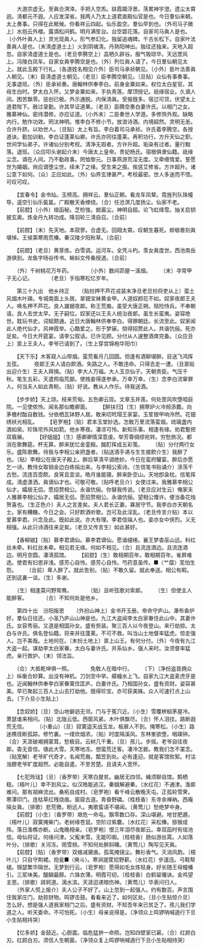 <!-- { "loadSidebar": true } -->
　　大道宗虚无。至眞合溟涬。手把入空炁。趺霞蹑浮景。荡累神宇澄。遗尘太霄逈。淸都元不遐。人应发深省。我两人乃太上道君直殿仙官是也。今日羣仙来朝。太上奏事。只得在此秪候。你看祥云四起。仙乐盈空。羣仙早到也。〔外司马子微上〕水抱云外楼。露滴松间鹤。明月满笙台。台空碧花落。自家司马眞人是也。〔小外叶眞人上〕灵光现眞人。形气参幻化。独留追魂碑。千古长松下。自家叶法善眞人是也。〔末淸虚道士上〕火到阴魂淸。丹熟阳神出。独往还独来。天地入超忽。自家淸虚道士是也。〔老旦李腾空上〕嵓栖久辟谷。服气吸琼华。天远罡风上。冯陵白凤车。自家女眞李腾空是也。〔外〕列位眞人请了。今日羣仙朝见太上。就此玉殿下行礼。〔各道姓名相见介外〕臣司马承祯朝见。〔小外〕臣叶法善眞人朝见。〔末〕臣淸虚道士朝见。〔老旦〕臣李腾空朝见。〔旦贴〕众仙有事奏事。无事退班。〔外〕臣承祯奏。唐翰林供奉李白。前身金粟如来。权位太白星官。其母生白时。梦太白入怀。又梦金粟如来。手执靑莲。摩顶授记。祇缘宿业。久谪人间。困苦飘零。惩创已极。外示通脱。内保淸眞。受报旣多。宿愆可贷。伏望太上道君陛下。赦过录勤。许其早证道果。〔老旦〕臣腾空奏白妻许氏。以相门之女。雅慕神仙。密纬潜修。亦应证道。〔小外末〕二臣奏世人学道。多修饰外观。缺略内行。勉作功效。罔汰神明。惟李白不修小节。放浪诗酒。内境超然。灵明无恙。合许升跻。以劝世人。〔旦贴〕太上有旨。李白着司马承祯。许氏着李腾空。各授道诀。勤加训勑。李白证蓬莱仙卿。许氏亦同往蓬莱。再积功行。方升天仙之职。世间学仙弟子。许诸仙分别考校。淸净无瑕者。方许升超。垢染有过者。量行黜落。退班。〔众应叩头谢起介末〕今唐太上皇帝。贵妃杨氏。宿根俱隶仙籍。祇缘尘念。谪在人间。乃不勤政事。罔恤黎元。日事燕游荒淫无度。又牵缠情爱。誓愿世为婚姻。尙应谪堕尘世。续未了之缘。受生来之报。俟惩艾修省。方许超升。诸公意下如何。〔众〕正应如此。〔外〕仙界玄律甚严。考校最密。世人多迷而不悟。可叹可叹。 

　　【宜春令】金书灿。玉榜高。拥祥云。羣仙正朝。看龙车凤辇。霓旌列队珠幢导。遥空引仙乐氤氲。广殿散天香缭绕。〔合〕任沧溟几度扬尘。仙家不老。 
　　【前腔】〔小外〕琅函秘。芝检弢。蜕嚣尘。神明自超。论飞虹绛雪。抽关启钥披玄奥。炼金丹九转功成。降羽轮三淸自召。〔合前〕 

　　【前腔】〔末〕先天地。本寂寥。合虚无。回翔太霄。叹朝生暮死。蜉蝣晷刻眞堪悼。王侯第寒雨荒榛。秦汉陵夕阳秋草。〔合前〕 

　　【前腔】〔老旦〕黄芽炼。白雪调。运河车。全凭斗杓。羡女眞度世。西池南岳游俱到。龙鱼字旸谷传书。蝌蚪文传桑授道。〔合前〕 

　　〔外〕千树桃花万年药。　　　　〔小外〕数间茆屋一溪烟。 
　　〔末〕寻常甲子无心记。　　　　〔老旦〕手指寒松忆岁年。 

　　第三十九出　他乡持正 
　　〔贴扮押不芦花戎装末净旦老旦扮将吏从上〕蛮土风烟木叶疎。专城南面上头居。翠钿宝袜黄金甲。人道奴颜花不如。奴家夜郞王夫人。唤名押不芦花。良人雄据夜郞。称王荒裔。虽受大唐正朔。阻险恃兵。不奉朝请。良人去世太早。无子嗣位。奴家还以王夫人统治夜郞。虽生长蛮夷。姿容绝世。耽玩书史。词赋颇通。近日大唐翰林供奉李白。得罪朝廷。长流至此。奴家闻此人绝代仙才。风神霞举。心酷爱之。形于梦寐。倘得招赘此人。共谐伉俪。死亦足矣。今日大开筵宴。请李公叙话。已许见顾。分付从人速整酒席完备。〔众应丑上〕禀上王夫人。李爷已请到了。〔生上穿宫锦袍华阳巾〕 

　　【天下乐】木客窥人山带烟。蛮荒看月几回圆。但逢有酒聊堪醉。目送飞鸿挥五弦。 
　　夜郞王夫人请白飮酒。失路之人。不敢违命。只得去走一遭。〔丑禀贴出迎介生〕王夫人拜揖。〔贴〕李大人万福。大人玉京仙子。天朝贵臣。气压千秋。笔生五彩。天遣照临荒鄙。使贱妾得遂参承。万幸万幸。〔生〕念李白流窜罪人。何当夫人如此靑盼。〔贴〕好说。教从人作乐。待我送酒。 

　　【步步娇】天上琼。枝来荒甸。五色卿云现。文章玉井莲。何处罡风吹堕咱庭院。一见使侬怜。闻名那似瞻卿面。 
　　【醉扶归】〔生〕拥寒炉火冷频添爨。向茅檐村酤自数钱。分依栖瓦钵野人居。敢来叨玳瑁王家宴。玉笙银甲响泠然。花钿绣袄光相乱。 
　　【皂罗袍】〔贴〕君本玉堂妙选。怎敎万里流落蛮烟。琉璃盏内酒如泉。珍珠帘外风如箭。他乡寒夜。凄凉可怜。新知乐事。相逢有缘。劝君蹔把双眉展。 
　　【好姐姐】〔生〕感卿卿情深意虔。举芳尊绸缪宛转。穷愁旅况。都消在歌舞筵。杯无算。醉来犹忆金銮殿。酩酊挥成五彩笺。 
　　〔贴〕分付两行女乐。盛陈歌舞。待我与李相公亲把盏者。〔贴送酒手递与生生接飮介生〕我醉了也。〔贴〕李相公在唐天子殿上。醉后草淸平调绝妙。今日在蛮府驩宴。醉后亦愿乞一诗。教侍女取销金边白练绢出来。与李相公索诗。〔生信笔书贴诵介〕涤荡千古愁。流连百壶飮。良宵且宜谈。皓月谁能寝。醉来卧空山。天地卽衾枕。信笔挥成。淸虚潇洒。眞谪仙才也。可敬可敬。〔贴呼老旦介〕女使过来。我雅慕李相公仙才。孀居无侣。愿招赘相公。永谐伉俪。你替我传说。〔老旦应对生云〕俺家夫人雅慕李相公仙才。孀居无侣。愿招赘相公。永谐伉俪。望相公慨许。便当备花烛贺喜也。〔生正色介〕夫人之言差矣。夫人君长正妻。寡居守节。我李白亦天朝名士。家有糟糠。今日之会。只好飮酒听歌。岂可及此淫乱。〔老旦传言介贴〕本以爱慕李君。兴念及此。旣如此说。亦大有理。李君信端人也。妾亦女中侠烈。义无相强。从此只诗酒往来足矣。〔老旦又传言生〕如此甚好。 

　　【香柳娘】〔贴〕慕李君谪仙。慕李君谪仙。愿谐缱绻。襄王梦杳巫山远。料红丝未牵。料红丝未牵。相见若无缘。何如不相见。〔合〕且流连酒边。且流连酒边。明月空圆。凄淸孤馆。 
　　【前腔】〔生〕敢相期百年。敢相期百年。雀屛难选。使君有妇恩非浅。感芳心自怜。感芳心自怜。芍药意虽传。■〈艹糜〉芜怕生怨。 
　　〔合前〕卑人醉了。就此吿别。〔贴〕不敢久留。就此奉送。相公有暇。还到这裏一谈。〔生〕多谢。 

　　〔生〕相逢莫问野鸳鸯。　　　　〔贴〕且听弦歌对索郞。 
　　〔生〕但使主人能醉客。　　　　〔合〕不知何处是他乡。 

　　第四十出　汾阳报恩 
　　〔外扮山神上〕金书开玉册。帝命守庐山。瀑布香炉好。羣仙日往还。小圣乃庐山山神是也。九江大盗闻李太白家眷住此山中。其妻许氏。女容秀丽。又道是相国孙女。盛有赀装。聚三百人以今夜登山。来行劫掠。太白与许氏。俱名登仙籍。将来并往蓬莱。不可不救。叫当山土地督率猛虎。惊走强人。岂不美哉。土地何在。〔末扮土地上〕禀上山王。有何分付。〔外〕今夜有九江大盗一起。谋劫李太白家眷。太白与妻许氏。并系仙乡。强人来时。汝须督率猛虎。亲行救护。〔末〕领法旨。 

　　〔合〕大抵乾坤俱一照。　　　　免敎人在暗中行。 
　　〔下〕〔净扮盗首拥众上〕纵衡合妙算。出没有神机。刀剑空中举。艨艟水上飞。自家九江大盗麦虎牙是也。近闻翰林供奉李白家眷寓住匡庐。白妻许氏。乃相国孙女。盛有资财。姿容甚美。早已聚起三百人上山去打劫他。旣得珍宝。亦可获美姝。众人可速打点上山去。〔下介旦小生贴上〕 

　　【念奴娇】〔旦〕空山地僻逈无邻。门与于菟穴近。〔小生〕雪覆栟榈茅屋冷。萧瑟谁来相问。〔贴〕北陇云低。西窗风紧。木叶俱飘尽。〔合〕怀人泪抆。路断遐荒无信。 
　　〔小重山〕〔旦〕寂寞遥天战玉龙。板扉人不到。掩寒松。〔小生〕路迷樵径断孤踪。修竹裏。一缕炊烟浓。〔贴〕时度隔溪风。东林峯欲堕。咽疎钟。〔合〕天涯破褐拥蒙茸。愁极目。云树几千重。〔旦〕孩儿。步摇。老爷自往夜郞。杳无音信。値此大雪。天寒地冻。想蛮荒迁客。凄冷怎捱。教我们怎不罣念。〔贴宽解〕老爷旷代奇才。名闻荒裔。瓢笠到处。必有逢迎。就是客馆败絮。村沽浊醪老爷旷度超然。必能自遣。不至苦楚。且请夫人宽怀。 

　　【七犯玲珑】〔旦〕〔香罗带〕天寒白屋贫。幽居无四邻。蝇须聊自馆。鹪栖稳。〔梧叶儿〕幸不到风尘。似汉皓能逃汉。秦娥解避秦。〔水红花〕不通津。渔郞难问。那有胡麻流出。桑柘自成村。〔皂罗袍〕看千峰云散晚天屯。正孤轮雪霁。寒潭印门。连枯草红残烧痕。窗窥古道。靑昏野磷。〔桂枝香〕东寺余禅衲。西庵隔女眞。〔排歌〕悲荒徼。盼远人。夷歌蛮语不堪闻。〔黄莺儿〕愁绝梦中身。 
　　【前腔】〔小生〕〔香罗带〕艰危一命屯。飘零数口存。深山堪避。地甘肥遯。〔梧叶儿〕寂寞掩柴门。老树缘苍鼠。空阶过紫麏。〔水红花〕采松榛。猕猴成阵。落日渔樵亦断。山鬼晚相亲。〔皂罗袍〕恨三年泪尽夜郞云。幸双函时有瑶池信。母仙将证。何缘问津。父寃未雪。无能叩阍。〔桂枝香〕肠似游丝罥。人如落叶分。〔排歌〕关河冻。雨雪频。不知何处醉斜曛。〔黄莺儿〕陶写见天眞。 
　　【前腔】〔贴〕〔香罗带〕双蛾减黛痕。孤鸾掩镜尘。舞衫香气。灭消风韵。〔梧叶儿〕只自守荆裙。抱瓮■〈奭斗〉。寒涧提筐拾野薪。〔水红花〕步邅迍。弓鞋帮褪。锦瑟繁华隔世。无梦到行云。〔皂罗袍〕愿得如毛女炼轻身。好长随王母幢幡引。三浆味美。醍醐最醇。六铢衣薄。明霞可纫。〔桂枝香〕白鹤留僊诀。金鸡望主恩。〔排歌〕牂牁道。漓水滨。天涯迢递暗伤神。〔黄莺儿〕华表问归人。 
　　〔外家人慌上报介〕夫人公子不好了。山上忽到一起强人。约有数百。声言围住我家庄门。劫掠财物。鸣锣击鼓。看看来近了。如何区处。〔旦小生贴惊介旦〕怎么好。想是强人道我家相门之后。盛有资财。不知吾年来已贫乏了。孩儿我们学道之人。听天委命。不可怕死。〔小生〕母亲说得是。〔净领众上鸣锣呐喊遶行下旦小生贴相持哭〕 

　　【忆多娇】金鼓近。心胆震。临危猛拚一命陨。岂知四壁家已窘。〔合〕红颜白刃。红颜白刃。须信人生朝菌。〔净领众复上鸣锣呐喊遶行下旦小生贴相持哭〕 

